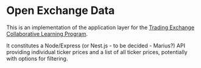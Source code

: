 
# Open Exchange Data

This is an implementation of the application layer for the [Trading Exchange Collaborative Learning Program](https://github.com/pecknigel/trading-exchange-collaborative-learning).

It constitutes a Node/Express (or Nest.js - to be decided - Marius?) API providing individual ticker prices and a list of all ticker prices, potentially with options for filtering.
